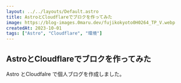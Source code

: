 ```yaml
---
layout: ../../layouts/Default.astro
title: AstroとCloudflareでブロクを作ってみた
image: https://blog-images.0maru.dev/fujikokyoto0H0264_TP_V.webp
createdAt: 2023-10-01
tags: ["Astro", "Cloudflare", "環境"]
---
```


## AstroとCloudflareでブロクを作ってみた

Astro とCloudfalre で個人ブログを作成しました。
